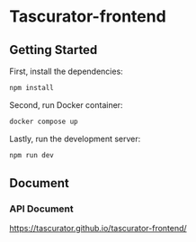 # Tascurator-frontend

## Getting Started

First, install the dependencies:

```bash
npm install
```

Second, run Docker container:

```bash
docker compose up
```

Lastly, run the development server:

```bash
npm run dev
```

## Document

### API Document

https://tascurator.github.io/tascurator-frontend/
